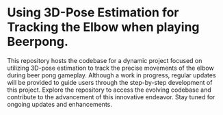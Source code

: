 # Using 3D-Pose Estimation for Tracking the Elbow when playing Beerpong.

This repository hosts the codebase for a dynamic project focused on utilizing 3D-pose estimation to track the precise movements of the elbow during beer pong gameplay. Although a work in progress, regular updates will be provided to guide users through the step-by-step development of this project. Explore the repository to access the evolving codebase and contribute to the advancement of this innovative endeavor. Stay tuned for ongoing updates and enhancements.
